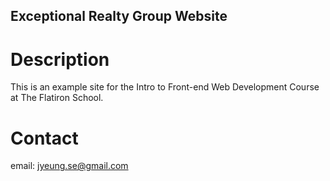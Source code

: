 Exceptional Realty Group Website
---

# Description

This is an example site for the Intro to Front-end Web Development Course at The Flatiron School.

# Contact

email: jyeung.se@gmail.com

